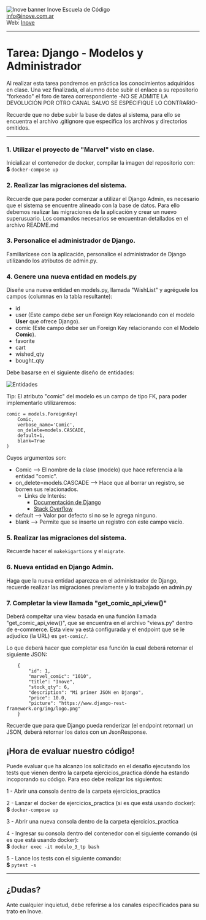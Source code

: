 ![Inove banner](/inove.jpg)
Inove Escuela de Código\
info@inove.com.ar\
Web: [Inove](http://inove.com.ar)

---
# Tarea: Django - Modelos y Administrador

Al realizar esta tarea pondremos en práctica los conocimientos adquiridos en clase.
Una vez finalizada, el alumno debe subir el enlace a su repositorio "forkeado" el foro de tarea correspondiente -NO SE ADMITE LA DEVOLUCIÓN POR OTRO CANAL SALVO SE ESPECIFIQUE LO CONTRARIO- 

Recuerde que no debe subir la base de datos al sistema, para ello se encuentra el archivo .gitignore que especifica los archivos y directorios omitidos.

---

### 1. Utilizar el proyecto de "Marvel" visto en clase.
Inicializar el contenedor de docker, compilar la imagen del repositorio con:
**$** `docker-compose up`

### 2. Realizar las migraciones del sistema.
Recuerde que para poder comenzar a utilizar el Django Admin, es necesario que el sistema se encuentre alineado con la base de datos. Para ello debemos realizar las migraciones de la aplicación y crear un nuevo superusuario.
Los comandos necesarios se encuentran detallados en el archivo README.md

### 3. Personalice el administrador de Django.
Familiarícese con la aplicación, personalice el administrador de Django utilizando los atributos de admin.py.

### 4. Genere una nueva entidad en models.py 
Diseñe una nueva entidad en models.py, llamada "WishList" y agréguele los campos (columnas en la tabla resultante):
* id
* user (Este campo debe ser un Foreign Key relacionando con el modelo **User** que ofrece Django).
* comic (Este campo debe ser un Foreign Key relacionando con el Modelo **Comic**).
* favorite
* cart
* wished_qty
* bought_qty 

Debe basarse en el siguiente diseño de entidades:

![Entidades](/entidades.png)

Tip:
El atributo "comic" del modelo es un campo de tipo FK, para poder implementarlo utilizaremos:

```
comic = models.ForeignKey(
    Comic,
    verbose_name='Comic',
    on_delete=models.CASCADE,
    default=1,
    blank=True
)
```
Cuyos argumentos son:

* Comic --> El nombre de la clase (modelo) que hace referencia a la entidad "comic".
* on_delete=models.CASCADE --> Hace que al borrar un registro, se borren sus relacionados.
    - Links de Interés:
      - [Documentación de Django](https://docs.djangoproject.com/en/3.2/ref/models/fields/#arguments)
      - [Stack Overflow](https://stackoverflow.com/questions/38388423/what-does-on-delete-do-on-django-models)
* default --> Valor por defecto si no se le agrega ninguno.
* blank --> Permite que se inserte un registro con este campo vacío.

### 5. Realizar las migraciones del sistema.
Recuerde hacer el `makekigartions` y el `migrate`.

### 6. Nueva entidad en Django Admin.
Haga que la nueva entidad aparezca en el administrador de Django, recuerde realizar las migraciones previamente y lo trabajado en admin.py

### 7. Completar la view llamada "get_comic_api_view()"
Deberá compeltar una view basada en una función llamada "get_comic_api_view()", que se encuentra en el archivo "views.py" dentro de e-commerce. Esta view ya está configurada y el endpoint que se le adjudico (la URL) es `get-comic/`.

Lo que deberá hacer que completar esa función la cual deberá retornar el siguiente JSON:
```
    {
        "id": 1,
        "marvel_comic": "1010",
        "title": "Inove",
        "stock_qty": 6,
        "description": "Mi primer JSON en Django",
        "price": 10.0,
        "picture": "https://www.django-rest-framework.org/img/logo.png"
    }
```

Recuerde que para que Django pueda renderizar (el endpoint retornar) un JSON, deberá retornar los datos con un JsonResponse.

## ¡Hora de evaluar nuestro código!
Puede evaluar que ha alcanzo los solicitado en el desafio ejecutando los tests que vienen dentro la carpeta ejercicios_practica dónde ha estando incoporando su código. Para eso debe realizar los siguientos:

1 - Abrir una consola dentro de la carpeta ejercicios_practica

2 - Lanzar el docker de ejercicios_practica (si es que está usando docker):\
**$** `docker-compose up`

3 - Abrir una nueva consola dentro de la carpeta ejercicios_practica

4 - Ingresar su consola dentro del contenedor con el siguiente comando (si es que está usando docker):\
**$** `docker exec -it modulo_3_tp bash`

5 - Lance los tests con el siguiente comando:\
**$** `pytest -s`


---

## ¿Dudas?
Ante cualquier inquietud, debe referirse a los canales especificados para su trato en Inove.